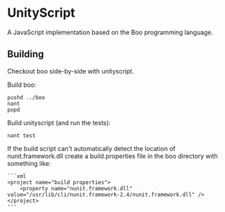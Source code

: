 # UnityScript #

A JavaScript implementation based on the Boo programming language.

## Building ##

Checkout boo side-by-side with unityscript. 

Build boo:

	pushd ../boo
	nant
	popd

Build unityscript (and run the tests):

	nant test
	
If the build script can't automatically detect the location of nunit.framework.dll
create a build.properties file in the boo directory with something like:

	```xml
	<project name="build properties">
		<property name="nunit.framework.dll" value="/usr/lib/cli/nunit.framework-2.4/nunit.framework.dll" />
	</project>
	'''




